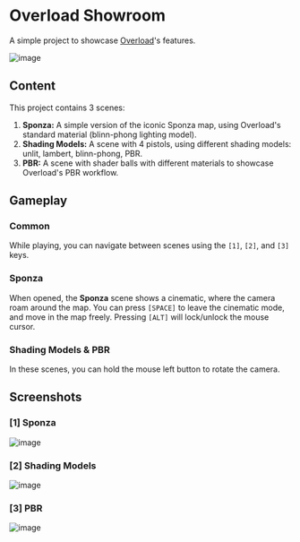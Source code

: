 # Overload Showroom
A simple project to showcase [Overload](https://github.com/Overload-Technologies/Overload)'s features.

![image](https://github.com/user-attachments/assets/d979ad56-3476-43f1-97c2-6f89bec7ca0f)

## Content
This project contains 3 scenes:
1. **Sponza:** A simple version of the iconic Sponza map, using Overload's standard material (blinn-phong lighting model).
2. **Shading Models:** A scene with 4 pistols, using different shading models: unlit, lambert, blinn-phong, PBR.
3. **PBR:** A scene with shader balls with different materials to showcase Overload's PBR workflow.

## Gameplay
### Common
While playing, you can navigate between scenes using the `[1]`, `[2]`, and `[3]` keys.

### Sponza
When opened, the **Sponza** scene shows a cinematic, where the camera roam around the map. You can press `[SPACE]` to leave the cinematic mode, and move in the map freely.
Pressing `[ALT]` will lock/unlock the mouse cursor.

### Shading Models & PBR
In these scenes, you can hold the mouse left button to rotate the camera.

## Screenshots
### [1] Sponza
![image](https://github.com/user-attachments/assets/ede75124-e69b-4d82-ae81-043138a780bc)

### [2] Shading Models
![image](https://github.com/user-attachments/assets/bf518761-eb6d-424f-bf68-fc383e02ba44)

### [3] PBR
![image](https://github.com/user-attachments/assets/e63984bf-9957-4560-994d-f50775d7614c)

